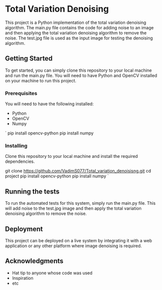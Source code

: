 # Total Variation Denoising

This project is a Python implementation of the total variation denoising algorithm. The main.py file contains the code for adding noise to an image and then applying the total variation denoising algorithm to remove the noise. The test.jpg file is used as the input image for testing the denoising algorithm.

## Getting Started

To get started, you can simply clone this repository to your local machine and run the main.py file. You will need to have Python and OpenCV installed on your machine to run this project.

### Prerequisites

You will need to have the following installed:

* Python
* OpenCV
* Numpy

`
pip install opencv-python
pip install numpy


### Installing

Clone this repository to your local machine and install the required dependencies.


git clone https://github.com/VadimS077/Total_variation_denoisisng.git
cd project
pip install opencv-python
pip install numpy
`

## Running the tests

To run the automated tests for this system, simply run the main.py file. This will add noise to the test.jpg image and then apply the total variation denoising algorithm to remove the noise.


## Deployment

This project can be deployed on a live system by integrating it with a web application or any other platform where image denoising is required.


## Acknowledgments

* Hat tip to anyone whose code was used
* Inspiration
* etc
